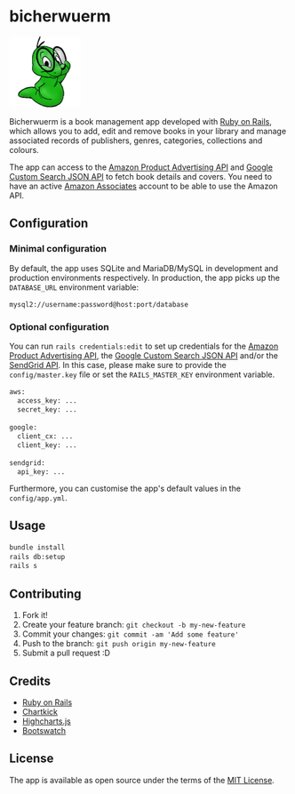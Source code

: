 # bicherwuerm

![Bicherwuerm](https://github.com/schopenhauer/bicherwuerm/raw/main/app/assets/images/bookworm.png)

Bicherwuerm is a book management app developed with [Ruby on Rails](http://rubyonrails.org), which allows you to add, edit and remove books in your library and manage associated records of publishers, genres, categories, collections and colours.

The app can access to the [Amazon Product Advertising API](https://github.com/hakanensari/vacuum) and [Google Custom Search JSON API](https://developers.google.com/custom-search/v1/overview) to fetch book details and covers. You need to have an active [Amazon Associates](https://affiliate-program.amazon.com) account to be able to use the Amazon API.

## Configuration

### Minimal configuration

By default, the app uses SQLite and MariaDB/MySQL in development and production environments respectively. In production, the app picks up the `DATABASE_URL` environment variable:

```
mysql2://username:password@host:port/database
```

### Optional configuration

You can run `rails credentials:edit` to set up credentials for the [Amazon Product Advertising API](https://github.com/hakanensari/vacuum), the [Google Custom Search JSON API](https://developers.google.com/custom-search/v1/overview) and/or the [SendGrid API](https://sendgrid.com/docs/API_Reference/index.html). In this case, please make sure to provide the `config/master.key` file or set the `RAILS_MASTER_KEY` environment variable.

```
aws:
  access_key: ...
  secret_key: ...

google:
  client_cx: ...
  client_key: ...

sendgrid:
  api_key: ...
```

Furthermore, you can customise the app's default values in the `config/app.yml`.

## Usage

```sh
bundle install
rails db:setup
rails s
```

## Contributing

1. Fork it!
2. Create your feature branch: `git checkout -b my-new-feature`
3. Commit your changes: `git commit -am 'Add some feature'`
4. Push to the branch: `git push origin my-new-feature`
5. Submit a pull request :D

## Credits

- [Ruby on Rails](https://rubyonrails.org)
- [Chartkick](https://chartkick.com)
- [Highcharts.js](https://github.com/highcharts/highcharts)
- [Bootswatch](https://bootswatch.com)

## License

The app is available as open source under the terms of the [MIT License](http://opensource.org/licenses/MIT).
